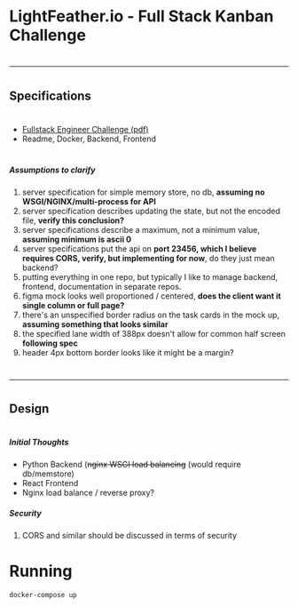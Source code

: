 # LightFeather.io - Full Stack Kanban Challenge
#
#

---
#
## Specifications
#

* [Fullstack Engineer Challenge (pdf)](documentation/specification/Fullstack%20Engineer%20Challenge%202.0.pdf)
* Readme, Docker, Backend, Frontend

#
##### Assumptions to clarify
1. server specification for simple memory store, no db, **assuming no WSGI/NGINX/multi-process for API**
2. server specification describes updating the state, but not the encoded file, **verify this conclusion?**
3. server specifications describe a maximum, not a minimum value, **assuming minimum is ascii 0**
8. server specifications put the api on **port 23456, which I believe requires CORS, verify, but implementing for now**, do they just mean backend?
4. putting everything in one repo, but typically I like to manage backend, frontend, documentation in separate repos.
5. figma mock looks well proportioned / centered, **does the client want it single column or full page?**
6. there's an unspecified border radius on the task cards in the mock up, **assuming something that looks similar**
7. the specified lane width of 388px doesn't allow for common half screen **following spec**
8. header 4px bottom border looks like it might be a margin?
#
#

---
#
## Design
#

##### Initial Thoughts

* Python Backend (~~nginx WSGI load balancing~~ (would require db/memstore)
* React Frontend
* Nginx load balance / reverse proxy?

##### Security
1. CORS and similar should be discussed in terms of security


# Running
`docker-compose up`